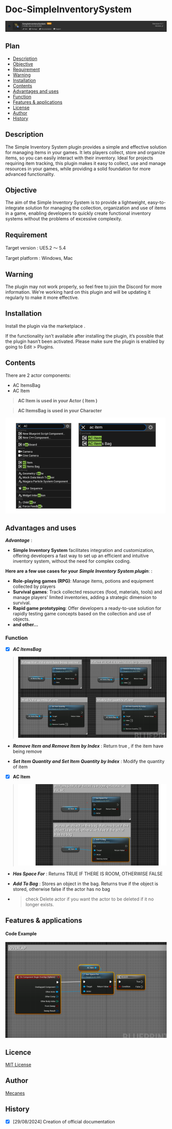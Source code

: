 # Doc-SimpleInventorySystem

![Plugin](https://github.com/Mecanes/Images/blob/main/SIS_Logo.png)

## Plan
<!--ts-->
* [Description](#Description)
* [Objective](#Objective)
* [Requirement](#Requirement)
* [Warning](#Warning)
* [Installation](#Installation)
* [Contents](#Contents)
* [Advantages and uses](#Advantages-and-uses)
* [Function](#Function)
* [Features & applications](#features-&-usages)
* [License](#License)
* [Author](#Author)
* [History](#History)

## Description

The Simple Inventory System plugin provides a simple and effective solution for managing items in your games. It lets players collect, store and organize items, so you can easily interact with their inventory. Ideal for projects requiring item tracking, this plugin makes it easy to collect, use and manage resources in your games, while providing a solid foundation for more advanced functionality.

## Objective

The aim of the Simple Inventory System is to provide a lightweight, easy-to-integrate solution for managing the collection, organization and use of items in a game, enabling developers to quickly create functional inventory systems without the problems of excessive complexity.

## Requirement

Target version : UE5.2 ～ 5.4

Target platform : Windows, Mac

## Warning
The plugin may not work properly, so feel free to join the Discord for more information. We're working hard on this plugin and will be updating it regularly to make it more effective.


## Installation

Install the plugin via the marketplace .

If the functionality isn’t available after installing the plugin, it’s possible that the plugin hasn’t been activated. Please make sure the plugin is enabled by going to Edit > Plugins.

## Contents
There are 2 actor components:
* AC ItemsBag
* AC Item

> **AC Item is used in your Actor ( Item )**

> **AC ItemsBag is used in your Character**

![Actor Component]( https://github.com/Mecanes/Images/blob/main/UE_SIS.png )

## Advantages and uses
***Advantage*** :
* **Simple Inventory System** facilitates integration and customization, offering developers a fast way to set up an efficient and intuitive inventory system, without the need for complex coding.

**Here are a few use cases for your** ***Simple Inventory System plugin***: :
* **Role-playing games (RPG)**: Manage items, potions and equipment collected by players
* **Survival games**: Track collected resources (food, materials, tools) and manage players' limited inventories, adding a strategic dimension to survival.
* **Rapid game prototyping**: Offer developers a ready-to-use solution for rapidly testing game concepts based on the collection and use of objects.
* **and other...**

### Function

- [x] ***AC ItemsBag***
> ![AC ItemsBag](https://github.com/Mecanes/Images/blob/main/AC_ItemsBagFunction.png)

- ***Remove Item and Remove Item by Index*** : Return true , if the item have being remove

- ***Set Item Quantity and Set Item Quantity by Index*** : Modify the quantity of item

  
- [x] **AC Item**
> ![AC Item](https://github.com/Mecanes/Images/blob/main/AC_ItemFunction.png)

- ***Has Space For*** : Returns TRUE IF THERE IS ROOM, OTHERWISE FALSE

- ***Add To Bag*** : Stores an object in the bag. Returns true if the object is stored, otherwise false if the actor has no bag
- > check Delete actor if you want the actor to be deleted if it no longer exists.


## Features & applications

#### Code Example
![AC Item Example](https://github.com/Mecanes/Images/blob/main/example_AC_Item.png)

## Licence

[MIT License](https://en.wikipedia.org/wiki/MIT_License)

## Author

[Mecanes](https://x.com/MecanesFr)

## History

- [x] [29/08/2024] Creation of official documentation
